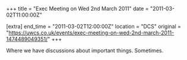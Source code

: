 +++
title = "Exec Meeting on Wed 2nd March 2011"
date = "2011-03-02T11:00:00Z"

[extra]
end_time = "2011-03-02T12:00:00Z"
location = "DCS"
original = "https://uwcs.co.uk/events/exec-meeting-on-wed-2nd-march-2011-1474489049351/"
+++

Where we have discussions about important things. Sometimes.


